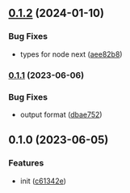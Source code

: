 

## [0.1.2](https://github.com/CyanSalt/vite-plugin-unused-code/compare/v0.1.1...v0.1.2) (2024-01-10)


### Bug Fixes

* types for node next ([aee82b8](https://github.com/CyanSalt/vite-plugin-unused-code/commit/aee82b8217d6360517c4b5e28724fa89d6ff9db5))

### [0.1.1](https://github.com/CyanSalt/vite-plugin-unused-code/compare/v0.1.0...v0.1.1) (2023-06-06)


### Bug Fixes

* output format ([dbae752](https://github.com/CyanSalt/vite-plugin-unused-code/commit/dbae752a15e72a171a8f402bfa013acf55b9f8b8))

## 0.1.0 (2023-06-05)


### Features

* init ([c61342e](https://github.com/CyanSalt/vite-plugin-unused-code/commit/c61342e99956b32b71672dcbe9b1aa657145abda))
